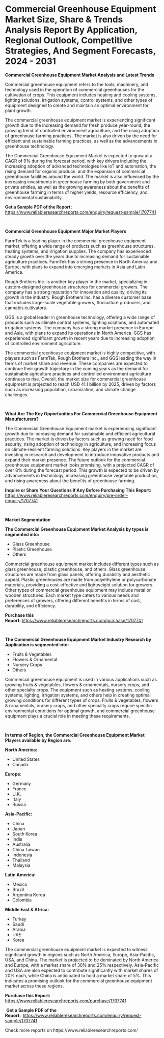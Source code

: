 <p><h1>Commercial Greenhouse Equipment Market Size, Share & Trends Analysis Report By Application, Regional Outlook, Competitive Strategies, And Segment Forecasts, 2024 - 2031</h1></p><p><strong>Commercial Greenhouse Equipment Market Analysis and Latest Trends</strong></p>
<p><p>Commercial greenhouse equipment refers to the tools, machinery, and technology used in the operation of commercial greenhouses for the cultivation of crops. This equipment includes heating and cooling systems, lighting solutions, irrigation systems, control systems, and other types of equipment designed to create and maintain an optimal environment for plant growth.</p><p>The commercial greenhouse equipment market is experiencing significant growth due to the increasing demand for fresh produce year-round, the growing trend of controlled environment agriculture, and the rising adoption of greenhouse farming practices. The market is also driven by the need for efficient and sustainable farming practices, as well as the advancements in greenhouse technology.</p><p>The Commercial Greenhouse Equipment Market is expected to grow at a CAGR of 9% during the forecast period, with key drivers including the increasing adoption of advanced technologies like IoT and automation, the rising demand for organic produce, and the expansion of commercial greenhouse facilities around the world. The market is also influenced by the increasing investments in greenhouse farming by both government and private entities, as well as the growing awareness about the benefits of greenhouse farming in terms of higher yields, resource efficiency, and environmental sustainability.</p></p>
<p><strong>Get a Sample PDF of the Report:&nbsp;</strong> <a href="https://www.reliableresearchreports.com/enquiry/request-sample/1707741">https://www.reliableresearchreports.com/enquiry/request-sample/1707741</a></p>
<p>&nbsp;</p>
<p><strong>Commercial Greenhouse Equipment Major Market Players</strong></p>
<p><p>FarmTek is a leading player in the commercial greenhouse equipment market, offering a wide range of products such as greenhouse structures, heating systems, and irrigation supplies. The company has experienced steady growth over the years due to increasing demand for sustainable agriculture practices. FarmTek has a strong presence in North America and Europe, with plans to expand into emerging markets in Asia and Latin America.</p><p>Rough Brothers Inc. is another key player in the market, specializing in custom-designed greenhouse structures for commercial growers. The company has a strong reputation for innovation and quality, driving its growth in the industry. Rough Brothers Inc. has a diverse customer base that includes large-scale vegetable growers, floriculture producers, and cannabis cultivators.</p><p>GGS is a global leader in greenhouse technology, offering a wide range of products such as climate control systems, lighting solutions, and automated irrigation systems. The company has a strong market presence in Europe and Asia, with plans to expand its operations in North America. GGS has experienced significant growth in recent years due to increasing adoption of controlled environment agriculture.</p><p>The commercial greenhouse equipment market is highly competitive, with players such as FarmTek, Rough Brothers Inc., and GGS leading the way in terms of market share and revenue. These companies are expected to continue their growth trajectory in the coming years as the demand for sustainable agriculture practices and controlled environment agriculture continues to rise. Overall, the market size for commercial greenhouse equipment is projected to reach USD 41.1 billion by 2025, driven by factors such as increasing population, urbanization, and climate change challenges.</p></p>
<p>&nbsp;</p>
<p><strong>What Are The Key Opportunities For Commercial Greenhouse Equipment Manufacturers?</strong></p>
<p><p>The Commercial Greenhouse Equipment market is experiencing significant growth due to increasing demand for sustainable and efficient agricultural practices. The market is driven by factors such as growing need for food security, rising adoption of technology in agriculture, and increasing focus on climate-resilient farming solutions. Key players in the market are investing in research and development to introduce innovative products and expand their market presence. The future outlook for the commercial greenhouse equipment market looks promising, with a projected CAGR of over 8% during the forecast period. This growth is expected to be driven by advancements in technology, increasing greenhouse vegetable production, and rising awareness about the benefits of greenhouse farming.</p></p>
<p><strong>Inquire or Share Your Questions If Any Before Purchasing This Report:</strong> <a href="https://www.reliableresearchreports.com/enquiry/pre-order-enquiry/1707741">https://www.reliableresearchreports.com/enquiry/pre-order-enquiry/1707741</a></p>
<p>&nbsp;</p>
<p><strong>Market Segmentation</strong></p>
<p><strong>The Commercial Greenhouse Equipment Market Analysis by types is segmented into:</strong></p>
<p><ul><li>Glass Greenhouse</li><li>Plastic Greenhouse</li><li>Others</li></ul></p>
<p><p>Commercial greenhouse equipment market includes different types such as glass greenhouse, plastic greenhouse, and others. Glass greenhouse structures are made from glass panels, offering durability and aesthetic appeal. Plastic greenhouses are made from polyethylene or polycarbonate materials, providing a cost-effective and lightweight solution for growers. Other types of commercial greenhouse equipment may include metal or wooden structures. Each market type caters to various needs and preferences of growers, offering different benefits in terms of cost, durability, and efficiency.</p></p>
<p><strong>Purchase this Report:&nbsp;</strong><a href="https://www.reliableresearchreports.com/purchase/1707741">https://www.reliableresearchreports.com/purchase/1707741</a></p>
<p>&nbsp;</p>
<p><strong>The Commercial Greenhouse Equipment Market Industry Research by Application is segmented into:</strong></p>
<p><ul><li>Fruits & Vegetables</li><li>Flowers & Ornamental</li><li>Nursery Crops</li><li>Others</li></ul></p>
<p><p>Commercial greenhouse equipment is used in various applications such as growing fruits & vegetables, flowers & ornamentals, nursery crops, and other specialty crops. The equipment such as heating systems, cooling systems, lighting, irrigation systems, and others help in creating optimal growing conditions for different types of crops. Fruits & vegetables, flowers & ornamentals, nursery crops, and other specialty crops require specific environmental conditions for optimal growth, and commercial greenhouse equipment plays a crucial role in meeting these requirements.</p></p>
<p>&nbsp;</p>
<p><strong>In terms of Region, the Commercial Greenhouse Equipment Market Players available by Region are:</strong></p>
<p>
    <p> <strong> North America: </strong>
        <ul>
            <li>United States</li>
            <li>Canada</li>
        </ul>
        </p> 
    <p> <strong> Europe: </strong>
        <ul>
            <li>Germany</li>
            <li>France</li>
            <li>U.K.</li>
            <li>Italy</li>
            <li>Russia</li>
        </ul>
        </p> 
    <p> <strong> Asia-Pacific: </strong>
        <ul>
            <li>China</li>
            <li>Japan</li>
            <li>South Korea</li>
            <li>India</li>
            <li>Australia</li>
            <li>China Taiwan</li>
            <li>Indonesia</li>
            <li>Thailand</li>
            <li>Malaysia</li>
        </ul>
        </p> 
    <p> <strong> Latin America: </strong>
        <ul>
            <li>Mexico</li>
            <li>Brazil</li>
            <li>Argentina Korea</li>
            <li>Colombia</li>
        </ul>
        </p> 
    <p> <strong> Middle East & Africa: </strong>
        <ul>
            <li>Turkey</li>
            <li>Saudi</li>
            <li>Arabia</li>
            <li>UAE</li>
            <li>Korea</li>
        </ul>
    </p>
    </p>
<p><p>The commercial greenhouse equipment market is expected to witness significant growth in regions such as North America, Europe, Asia-Pacific, USA, and China. The market is projected to be dominated by North America and Europe, with a market share of 30% and 25% respectively. Asia-Pacific and USA are also expected to contribute significantly with market shares of 20% each, while China is anticipated to hold a market share of 5%. This indicates a promising outlook for the commercial greenhouse equipment market across these regions.</p></p>
<p><strong>Purchase this Report: </strong><a href="https://www.reliableresearchreports.com/purchase/1707741">https://www.reliableresearchreports.com/purchase/1707741</a></p>
<p>&nbsp;<strong>Get a Sample PDF of the Report:&nbsp;&nbsp;</strong><a href="https://www.reliableresearchreports.com/enquiry/request-sample/1707741">https://www.reliableresearchreports.com/enquiry/request-sample/1707741</a></p>
<p><strong></strong></p>
<p>Check more reports on https://www.reliableresearchreports.com/</p>